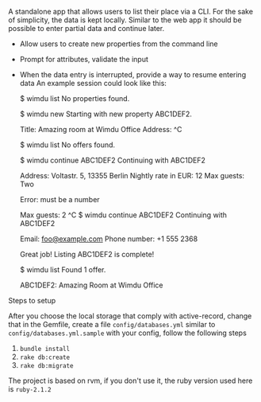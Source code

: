 A standalone app that allows users to list their place via a
CLI. For the sake of simplicity, the data is kept locally. Similar to
the web app it should be possible to enter partial data and continue
later. 

* Allow users to create new properties from the command line
* Prompt for attributes, validate the input
* When the data entry is interrupted, provide a way to resume entering data
An example session could look like this:

    $ wimdu list
    No properties found.

    $ wimdu new
    Starting with new property ABC1DEF2.

    Title: Amazing room at Wimdu Office
    Address: ^C

    $ wimdu list
    No offers found.

    $ wimdu continue ABC1DEF2
    Continuing with ABC1DEF2

    Address: Voltastr. 5, 13355 Berlin
    Nightly rate in EUR: 12
    Max guests: Two

    Error: must be a number

    Max guests: 2
    ^C
    $ wimdu continue ABC1DEF2
    Continuing with ABC1DEF2

    Email: foo@example.com
    Phone number: +1 555 2368

    Great job! Listing ABC1DEF2 is complete!

    $ wimdu list
    Found 1 offer.

    ABC1DEF2: Amazing Room at Wimdu Office


Steps to setup

After you choose the local storage that comply with active-record, change that in the Gemfile, create a file ```config/databases.yml``` similar to ```config/databases.yml.sample``` with your config, follow the following steps

1. ```bundle install```
2. ```rake db:create```
3. ```rake db:migrate```

The project is based on rvm, if you don't use it, the ruby version used here is ```ruby-2.1.2```